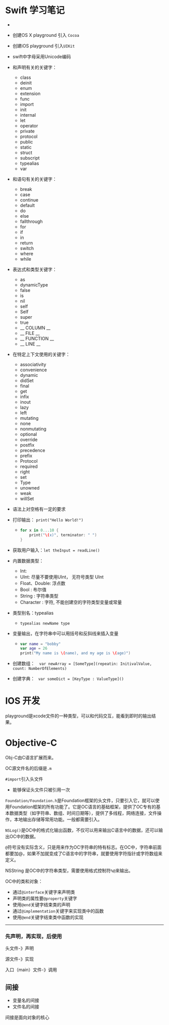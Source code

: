 # Swift 学习笔记

* 

* 创建OS X playground  引入 `Cocoa`

* 创建iOS playground 引入`UIKit`

* swift中字母采用Unicode编码

* 和声明有关的关键字：

  * class
  * deinit
  * enum
  * extension
  * func
  * import
  * init
  * internal
  * let
  * operator
  * private
  * protocol
  * public
  * static
  * struct
  * subscript
  * typealias
  * var

* 和语句有关的关键字：

  * break
  * case
  * continue
  * default
  * do
  * else
  * fallthrough
  * for
  * if
  * in 
  * return
  * switch
  * where
  * while

* 表达式和类型关键字：

  * as
  * dynamicType
  * false
  * is
  * nil
  * self
  * Self
  * super
  * true
  * __ COLUMN __
  * __ FILE __
  * __ FUNCTION __
  * __ LINE __

* 在特定上下文使用的关键字：

  * associativity
  * convenience
  * dynamic
  * didSet
  * final
  * get
  * infix
  * inout
  * lazy
  * left
  * mutating
  * none
  * nonmutating
  * optional
  * override
  * postfix
  * precedence
  * prefix
  * Protocol
  * required
  * right
  * set
  * Type
  * unowned
  * weak
  * willSet

* 语法上对空格有一定的要求

* 打印输出： `print("Hello World!")`

  * ``` swift
    for x in 0...10 {
        print("\(x)", terminator: " ")
    }
    ```

* 获取用户输入：`let theInput = readLine()`

* 内置数据类型：

  * Int:
  * UInt: 尽量不要使用UInt， 无符号类型 UInt
  * Float、Double: 浮点数
  * Bool : 布尔值
  * String : 字符串类型
  * Character : 字符, 不能创建空的字符类型变量或常量

* 类型别名：typealias

  * `typealias newName type`

* 变量输出，在字符串中可以用括号和反斜线来插入变量

  * ``` swift
    var name = "bobby"
    var age = 26
    print("My name is \(name), and my age is \(age)")
    ```

* 创建数组：`  var newArray = [SomeType](repeatin: InitivalValue, count: NumberOfElements)`

* 创建字典： ` var someDict = [KeyType : ValueType]()`



#  IOS 开发

playground是xcode文件的一种类型，可以和代码交互，能看到即时的输出结果。



# Objective-C 

Obj-C由C语言扩展而来。

OC源文件名的后缀是`.m`

`#import`引入头文件

* 能够保证头文件只被引用一次

`Foundation/Foundation.h`是Foundation框架的头文件，只要引入它，就可以使用Foundation框架的所有功能了。它是OC语言的基础框架，提供了OC专有的基本数据类型（如字符串、数组、时间日期等），提供了多线程，网络连接，文件操作，本地输出存储等常用功能。一般都需要引入。

`NSLog()`是OC中的格式化输出函数，不仅可以用来输出C语言中的数据，还可以输出OC中的数据。

`@`符号没有实际含义，只是用来作为OC字符串的特有标志。在OC中，字符串前面都要加@，如果不加就变成了C语言中的字符串，就要使用字符指针或字符数组来定义。

NSString 是OC中的字符串类型，需要使用格式控制符`%@`来输出。

OC中的类和对象：

* 通过`@interface`关键字来声明类
* 声明类的属性要`@property`关键字
* 使用`@end`关键字结束类的声明
* 通过`@implementation`关键字来实现类中的函数
* 使用`@end`关键字结束类中函数的实现







---

### 先声明，再实现，后使用

头文件-》声明

源文件-》实现

入口（main）文件-》调用



## 间接

* 变量名的间接
* 文件名的间接

间接是面向对象的核心



